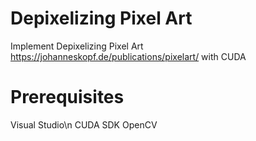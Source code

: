 # Depixelizing Pixel Art
Implement Depixelizing Pixel Art https://johanneskopf.de/publications/pixelart/ with CUDA
# Prerequisites
  Visual Studio\n
  CUDA SDK
  OpenCV
